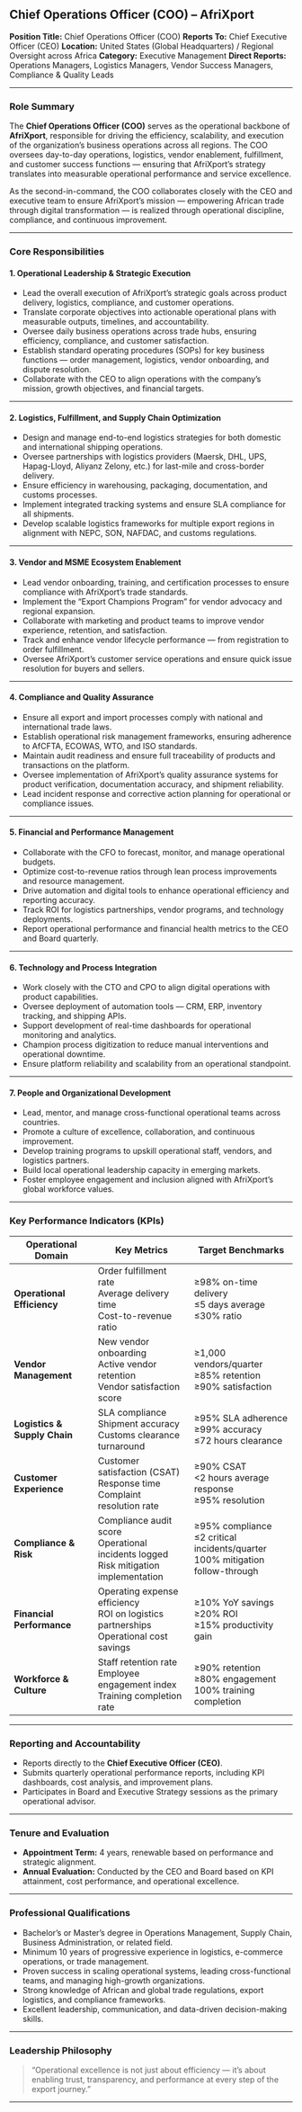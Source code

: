 ## **Chief Operations Officer (COO) – AfriXport**

**Position Title:** Chief Operations Officer (COO)
**Reports To:** Chief Executive Officer (CEO)
**Location:** United States (Global Headquarters) / Regional Oversight across Africa
**Category:** Executive Management
**Direct Reports:** Operations Managers, Logistics Managers, Vendor Success Managers, Compliance & Quality Leads

---

### **Role Summary**

The **Chief Operations Officer (COO)** serves as the operational backbone of **AfriXport**, responsible for driving the efficiency, scalability, and execution of the organization’s business operations across all regions. The COO oversees day-to-day operations, logistics, vendor enablement, fulfillment, and customer success functions — ensuring that AfriXport’s strategy translates into measurable operational performance and service excellence.

As the second-in-command, the COO collaborates closely with the CEO and executive team to ensure AfriXport’s mission — empowering African trade through digital transformation — is realized through operational discipline, compliance, and continuous improvement.

---

### **Core Responsibilities**

#### **1. Operational Leadership & Strategic Execution**

* Lead the overall execution of AfriXport’s strategic goals across product delivery, logistics, compliance, and customer operations.
* Translate corporate objectives into actionable operational plans with measurable outputs, timelines, and accountability.
* Oversee daily business operations across trade hubs, ensuring efficiency, compliance, and customer satisfaction.
* Establish standard operating procedures (SOPs) for key business functions — order management, logistics, vendor onboarding, and dispute resolution.
* Collaborate with the CEO to align operations with the company’s mission, growth objectives, and financial targets.

---

#### **2. Logistics, Fulfillment, and Supply Chain Optimization**

* Design and manage end-to-end logistics strategies for both domestic and international shipping operations.
* Oversee partnerships with logistics providers (Maersk, DHL, UPS, Hapag-Lloyd, Aliyanz Zelony, etc.) for last-mile and cross-border delivery.
* Ensure efficiency in warehousing, packaging, documentation, and customs processes.
* Implement integrated tracking systems and ensure SLA compliance for all shipments.
* Develop scalable logistics frameworks for multiple export regions in alignment with NEPC, SON, NAFDAC, and customs regulations.

---

#### **3. Vendor and MSME Ecosystem Enablement**

* Lead vendor onboarding, training, and certification processes to ensure compliance with AfriXport’s trade standards.
* Implement the “Export Champions Program” for vendor advocacy and regional expansion.
* Collaborate with marketing and product teams to improve vendor experience, retention, and satisfaction.
* Track and enhance vendor lifecycle performance — from registration to order fulfillment.
* Oversee AfriXport’s customer service operations and ensure quick issue resolution for buyers and sellers.

---

#### **4. Compliance and Quality Assurance**

* Ensure all export and import processes comply with national and international trade laws.
* Establish operational risk management frameworks, ensuring adherence to AfCFTA, ECOWAS, WTO, and ISO standards.
* Maintain audit readiness and ensure full traceability of products and transactions on the platform.
* Oversee implementation of AfriXport’s quality assurance systems for product verification, documentation accuracy, and shipment reliability.
* Lead incident response and corrective action planning for operational or compliance issues.

---

#### **5. Financial and Performance Management**

* Collaborate with the CFO to forecast, monitor, and manage operational budgets.
* Optimize cost-to-revenue ratios through lean process improvements and resource management.
* Drive automation and digital tools to enhance operational efficiency and reporting accuracy.
* Track ROI for logistics partnerships, vendor programs, and technology deployments.
* Report operational performance and financial health metrics to the CEO and Board quarterly.

---

#### **6. Technology and Process Integration**

* Work closely with the CTO and CPO to align digital operations with product capabilities.
* Oversee deployment of automation tools — CRM, ERP, inventory tracking, and shipping APIs.
* Support development of real-time dashboards for operational monitoring and analytics.
* Champion process digitization to reduce manual interventions and operational downtime.
* Ensure platform reliability and scalability from an operational standpoint.

---

#### **7. People and Organizational Development**

* Lead, mentor, and manage cross-functional operational teams across countries.
* Promote a culture of excellence, collaboration, and continuous improvement.
* Develop training programs to upskill operational staff, vendors, and logistics partners.
* Build local operational leadership capacity in emerging markets.
* Foster employee engagement and inclusion aligned with AfriXport’s global workforce values.

---

### **Key Performance Indicators (KPIs)**

| **Operational Domain**       | **Key Metrics**                                                                           | **Target Benchmarks**                                                              |
| ---------------------------- | ----------------------------------------------------------------------------------------- | ---------------------------------------------------------------------------------- |
| **Operational Efficiency**   | Order fulfillment rate<br>Average delivery time<br>Cost-to-revenue ratio                  | ≥98% on-time delivery<br>≤5 days average<br>≤30% ratio                             |
| **Vendor Management**        | New vendor onboarding<br>Active vendor retention<br>Vendor satisfaction score             | ≥1,000 vendors/quarter<br>≥85% retention<br>≥90% satisfaction                      |
| **Logistics & Supply Chain** | SLA compliance<br>Shipment accuracy<br>Customs clearance turnaround                       | ≥95% SLA adherence<br>≥99% accuracy<br>≤72 hours clearance                         |
| **Customer Experience**      | Customer satisfaction (CSAT)<br>Response time<br>Complaint resolution rate                | ≥90% CSAT<br><2 hours average response<br>≥95% resolution                          |
| **Compliance & Risk**        | Compliance audit score<br>Operational incidents logged<br>Risk mitigation implementation  | ≥95% compliance<br>≤2 critical incidents/quarter<br>100% mitigation follow-through |
| **Financial Performance**    | Operating expense efficiency<br>ROI on logistics partnerships<br>Operational cost savings | ≥10% YoY savings<br>≥20% ROI<br>≥15% productivity gain                             |
| **Workforce & Culture**      | Staff retention rate<br>Employee engagement index<br>Training completion rate             | ≥90% retention<br>≥80% engagement<br>100% training completion                      |

---

### **Reporting and Accountability**

* Reports directly to the **Chief Executive Officer (CEO)**.
* Submits quarterly operational performance reports, including KPI dashboards, cost analysis, and improvement plans.
* Participates in Board and Executive Strategy sessions as the primary operational advisor.

---

### **Tenure and Evaluation**

* **Appointment Term:** 4 years, renewable based on performance and strategic alignment.
* **Annual Evaluation:** Conducted by the CEO and Board based on KPI attainment, cost performance, and operational excellence.

---

### **Professional Qualifications**

* Bachelor’s or Master’s degree in Operations Management, Supply Chain, Business Administration, or related field.
* Minimum 10 years of progressive experience in logistics, e-commerce operations, or trade management.
* Proven success in scaling operational systems, leading cross-functional teams, and managing high-growth organizations.
* Strong knowledge of African and global trade regulations, export logistics, and compliance frameworks.
* Excellent leadership, communication, and data-driven decision-making skills.

---

### **Leadership Philosophy**

> “Operational excellence is not just about efficiency — it’s about enabling trust, transparency, and performance at every step of the export journey.”

---


